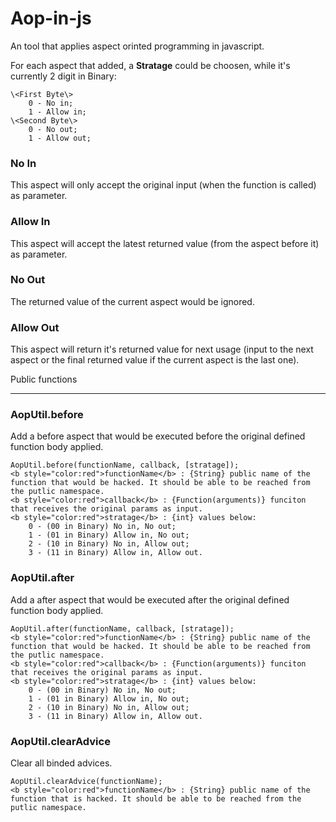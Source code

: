 Aop-in-js
=========

An tool that applies aspect orinted programming in javascript.

For each aspect that added, a <b>Stratage</b> could be choosen, while it's currently 2 digit in Binary:

    \<First Byte\> 
        0 - No in;
        1 - Allow in;
    \<Second Byte\> 
        0 - No out;
        1 - Allow out;

### No In

This aspect will only accept the original input (when the function is called) as parameter.

### Allow In

This aspect will accept the latest returned value (from the aspect before it) as parameter.

### No Out

The returned value of the current aspect would be ignored.

### Allow Out

This aspect will return it's returned value for next usage (input to the next aspect or the final returned value if the current aspect is the last one).

Public functions
_________

### AopUtil.before
Add a before aspect that would be executed before the original defined function body applied.
    
	AopUtil.before(functionName, callback, [stratage]);
    <b style="color:red">functionName</b> : {String} public name of the function that would be hacked. It should be able to be reached from the putlic namespace.
    <b style="color:red">callback</b> : {Function(arguments)} funciton that receives the original params as input.
    <b style="color:red">stratage</b> : {int} values below:
        0 - (00 in Binary) No in, No out;
        1 - (01 in Binary) Allow in, No out;
        2 - (10 in Binary) No in, Allow out;
        3 - (11 in Binary) Allow in, Allow out.

### AopUtil.after
Add a after aspect that would be executed after the original defined function body applied.
    
	AopUtil.after(functionName, callback, [stratage]);
    <b style="color:red">functionName</b> : {String} public name of the function that would be hacked. It should be able to be reached from the putlic namespace.
    <b style="color:red">callback</b> : {Function(arguments)} funciton that receives the original params as input.
    <b style="color:red">stratage</b> : {int} values below:
        0 - (00 in Binary) No in, No out;
        1 - (01 in Binary) Allow in, No out;
        2 - (10 in Binary) No in, Allow out;
        3 - (11 in Binary) Allow in, Allow out.

### AopUtil.clearAdvice
Clear all binded advices.

    AopUtil.clearAdvice(functionName);
    <b style="color:red">functionName</b> : {String} public name of the function that is hacked. It should be able to be reached from the putlic namespace.